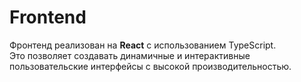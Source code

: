 # Frontend

Фронтенд реализован на **React** с использованием TypeScript. 
<br/>Это позволяет создавать динамичные и интерактивные пользовательские интерфейсы с высокой производительностью.
